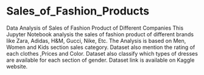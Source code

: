# Sales_of_Fashion_Products
Data Analysis of Sales of Fashion Product of Different Companies
This Jupyter Notebook analysis the sales of fashion product of different brands like Zara, Adidas, H&M, Gucci, Nike, Etc. 
The Analysis is based on Men, Women and Kids section sales category.
Dataset also mention the rating of each clothes ,Prices and Color. 
Dataset also classify which types of dresses are available for each section of gender.
Dataset link is available on Kaggle website.
